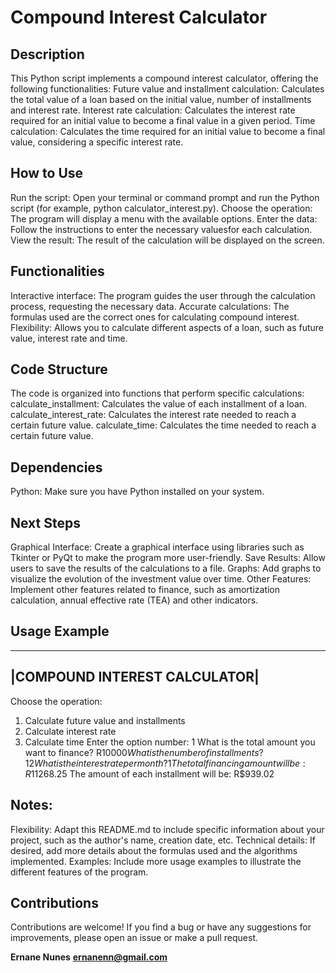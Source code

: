 # Compound Interest Calculator

## Description
This Python script implements a compound interest calculator, offering the following functionalities:
Future value and installment calculation: Calculates the total value of a loan based on the initial value, number of installments and interest rate.
Interest rate calculation: Calculates the interest rate required for an initial value to become a final value in a given period.
Time calculation: Calculates the time required for an initial value to become a final value, considering a specific interest rate.

## How to Use
Run the script: Open your terminal or command prompt and run the Python script (for example, python calculator_interest.py).
Choose the operation: The program will display a menu with the available options.
Enter the data: Follow the instructions to enter the necessary values ​​for each calculation.
View the result: The result of the calculation will be displayed on the screen.

## Functionalities
Interactive interface: The program guides the user through the calculation process, requesting the necessary data.
Accurate calculations: The formulas used are the correct ones for calculating compound interest.
Flexibility: Allows you to calculate different aspects of a loan, such as future value, interest rate and time.

## Code Structure
The code is organized into functions that perform specific calculations:
calculate_installment: Calculates the value of each installment of a loan.
calculate_interest_rate: Calculates the interest rate needed to reach a certain future value.
calculate_time: Calculates the time needed to reach a certain future value.

## Dependencies
Python: Make sure you have Python installed on your system.

## Next Steps
Graphical Interface: Create a graphical interface using libraries such as Tkinter or PyQt to make the program more user-friendly.
Save Results: Allow users to save the results of the calculations to a file.
Graphs: Add graphs to visualize the evolution of the investment value over time.
Other Features: Implement other features related to finance, such as amortization calculation, annual effective rate (TEA) and other indicators.

## Usage Example
--------------------------------
|COMPOUND INTEREST CALCULATOR|
--------------------------------
Choose the operation:
1. Calculate future value and installments
2. Calculate interest rate
3. Calculate time
Enter the option number: 1
What is the total amount you want to finance? R$10000
What is the number of installments? 12
What is the interest rate per month? 1
The total financing amount will be: R$11268.25
The amount of each installment will be: R$939.02

## Notes:
Flexibility: Adapt this README.md to include specific information about your project, such as the author's name, creation date, etc.
Technical details: If desired, add more details about the formulas used and the algorithms implemented.
Examples: Include more usage examples to illustrate the different features of the program.

## Contributions
Contributions are welcome! If you find a bug or have any suggestions for improvements, please open an issue or make a pull request.

**Ernane Nunes**
**ernanenn@gmail.com**
